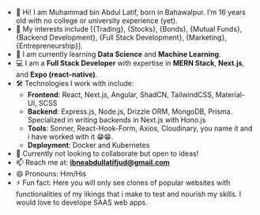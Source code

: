 - 👋 Hi! I am Muhammad bin Abdul Latif, born in Bahawalpur. I’m 16 years old with no college or university experience (yet).  
- 👀 My interests include [{Trading}, {Stocks}, {Bonds}, {Mutual Funds}, {Backend Development}, {Full Stack Development}, {Marketing}, {Entrepreneurship}].  
- 🌱 I am currently learning **Data Science** and **Machine Learning**.  
- 💻 I am a **Full Stack Developer** with expertise in **MERN Stack**, **Next.js**, and **Expo (react-native)**. 
- 🛠️ Technologies I work with include:
  - **Frontend**: React, Next.js, Angular, ShadCN, TailwindCSS, Material-UI, SCSS  
  - **Backend**: Express.js, Node.js, Drizzle ORM, MongoDB, Prisma. Specialized in writing backends in Next.js with Hono.js 
  - **Tools**: Sonner, React-Hook-Form, Axios, Cloudinary, you name it and i have worked with it 😁😁.
  - **Deployment**: Docker and Kubernetes
- 💞️ Currently not looking to collaborate but open to ideas!  
- 📫 Reach me at: **ibneabdullatifjud@gmail.com**  
- 😄 Pronouns: Him/His  
- ⚡ Fun fact: Here you will only see clones of popular websites with functionalities of my likings that i make to test and nourish my skills. I would love to develope SAAS web apps.

<!---
MrMuhammad69/MrMuhammad69 is a ✨ special ✨ repository because its `README.md` (this file) appears on your GitHub profile.
You can click the Preview link to take a look at your changes.
--->
